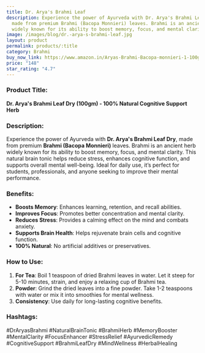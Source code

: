 ```yaml
---
title: Dr. Arya's Brahmi Leaf
description: Experience the power of Ayurveda with Dr. Arya's Brahmi Leaf Dry,
  made from premium Brahmi (Bacopa Monnieri) leaves. Brahmi is an ancient herb
  widely known for its ability to boost memory, focus, and mental clarity.
image: /images/blog/dr.-arya-s-brahmi-leaf.jpg
layout: product
permalink: products/:title
category: Brahmi
buy_now_link: https://www.amazon.in/Aryas-Brahmi-Bacopa-monnieri-1-100gm/dp/B0CVF5FDQP/ref=sr_1_12?crid=U72N30JP0KKO&tag=m0150-21
price: "148"
star_rating: "4.7"
---
```

### Product Title:
**Dr. Arya's Brahmi Leaf Dry (100gm) - 100% Natural Cognitive Support Herb**

### Description:
Experience the power of Ayurveda with **Dr. Arya's Brahmi Leaf Dry**, made from premium **Brahmi (Bacopa Monnieri)** leaves. Brahmi is an ancient herb widely known for its ability to boost memory, focus, and mental clarity. This natural brain tonic helps reduce stress, enhances cognitive function, and supports overall mental well-being. Ideal for daily use, it’s perfect for students, professionals, and anyone seeking to improve their mental performance.

### Benefits:
- **Boosts Memory**: Enhances learning, retention, and recall abilities.
- **Improves Focus**: Promotes better concentration and mental clarity.
- **Reduces Stress**: Provides a calming effect on the mind and combats anxiety.
- **Supports Brain Health**: Helps rejuvenate brain cells and cognitive function.
- **100% Natural**: No artificial additives or preservatives.

### How to Use:
1. **For Tea**: Boil 1 teaspoon of dried Brahmi leaves in water. Let it steep for 5-10 minutes, strain, and enjoy a relaxing cup of Brahmi tea.
2. **Powder**: Grind the dried leaves into a fine powder. Take 1-2 teaspoons with water or mix it into smoothies for mental wellness.
3. **Consistency**: Use daily for long-lasting cognitive benefits.

### Hashtags:
#DrAryasBrahmi #NaturalBrainTonic #BrahmiHerb #MemoryBooster #MentalClarity #FocusEnhancer #StressRelief #AyurvedicRemedy #CognitiveSupport #BrahmiLeafDry #MindWellness #HerbalHealing
